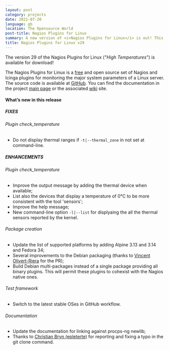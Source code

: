 ```yaml
---
layout: post
category: projects
date: 2021-07-20
language: gb
location: The Opensource World
post-title: Nagios Plugins for Linux
summary: A new version of <i>Nagios Plugins for Linux</i> is out! This project contains a quite complete set of enterprise ready Nagios-compatible Plugins for monitoring Linux hosts. In this release the plugin <i>check_temperature</i> has been improved and a modular Debian multi-packages build is now available.
title: Nagios Plugins for Linux v29
---
```

The version 29 of the Nagios Plugins for Linux ("*High Temperatures*") is available
for download!

The Nagios Plugins for Linux is a
[free](https://github.com/madrisan/nagios-plugins-linux/blob/master/COPYING)
and open source set of Nagios and Icinga plugins for monitoring the major system parameters of a
Linux server. The source code is available at
[GitHub](https://github.com/madrisan/nagios-plugins-linux/releases/).
You can find the documentation in the project
[main page](https://github.com/madrisan/nagios-plugins-linux) or the associated
[wiki](https://github.com/madrisan/nagios-plugins-linux/wiki) site.

#### What’s new in this release

##### FIXES

###### Plugin check_temperature

 * Do not display thermal ranges if `-t|--thermal_zone` in not set at command-line.

##### ENHANCEMENTS

###### Plugin check_temperature

 * Improve the output message by adding the thermal device when available;
 * List also the devices that display a temperature of 0°C to be more consistent with the tool 'sensors';
 * Improve the help message;
 * New command-line option `-l|--list` for displyaing the all the thermal sensors reported by the kernel.

###### Package creation

 * Update the list of supported platforms by adding Alpine 3.13 and 3.14 and Fedora 34;
 * Several improvements to the Debian packaging (thanks to [Vincent Olivert-Riera](https://github.com/vincent-olivert-riera) for the PR);
 * Build Debian multi-packages instead of a single package providing all binary plugins.
   This will permit these plugins to cohexist with the Nagios native ones.

###### Test framework

 * Switch to the latest stable OSes in GitHub workflow.

###### Documentation

 * Update the documentation for linking against procps-ng newlib;
 * Thanks to [Christian Bryn (epleterte)](https://github.com/epleterte) for reporting and fixing a typo in the git clone command.

